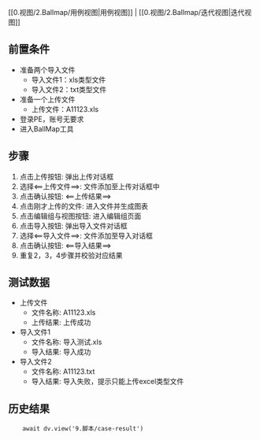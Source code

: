 [[0.视图/2.Ballmap/用例视图|用例视图]] | [[0.视图/2.Ballmap/迭代视图|迭代视图]]

## 前置条件

- 准备两个导入文件
	- 导入文件1：xls类型文件
	- 导入文件2：txt类型文件
- 准备一个上传文件
	- 上传文件：A11123.xls
- 登录PE，账号无要求
- 进入BallMap工具

## 步骤

1. 点击上传按钮: 弹出上传对话框
2. 选择<==上传文件==>: 文件添加至上传对话框中
3. 点击确认按钮: <==上传结果==>
4. 点击刚才上传的文件: 进入文件并生成图表
5. 点击编辑组与视图按钮: 进入编辑组页面
6. 点击导入按钮: 弹出导入文件对话框
7. 选择<==导入文件==>: 文件添加至导入对话框
8. 点击确认按钮: <==导入结果==>
9. 重复2，3，4步骤并校验对应结果

## 测试数据

- 上传文件
	- 文件名称: A11123.xls
	- 上传结果: 上传成功
- 导入文件1
	- 文件名称: 导入测试.xls
	- 导入结果: 导入成功
- 导入文件2
	- 文件名称: A11123.txt
	- 导入结果: 导入失败，提示只能上传excel类型文件

## 历史结果

```dataviewjs
    await dv.view('9.脚本/case-result')
```
